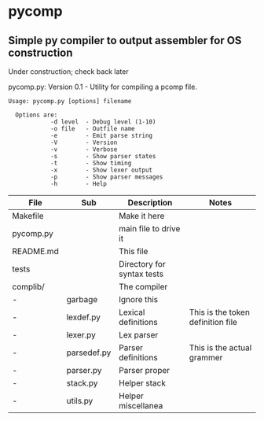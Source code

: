 # pycomp

## Simple py compiler to output assembler for OS construction

Under construction; check back later

pycomp.py: Version 0.1 - Utility for compiling a pcomp file.

```
Usage: pycomp.py [options] filename

  Options are:
            -d level  - Debug level (1-10)
            -o file   - Outfile name
            -e        - Emit parse string
            -V        - Version
            -v        - Verbose
            -s        - Show parser states
            -t        - Show timing
            -x        - Show lexer output
            -p        - Show parser messages
            -h        - Help
```

| File | Sub | Description |  Notes |
|----- |---------|------------|------------|
|Makefile  |        |Make it here|
|pycomp.py |        |main file to drive it|
|README.md |        |This file|
|tests     |        |Directory for syntax tests|
|complib/  |        |The compiler |
|  -  |garbage       |Ignore this|
|  -  |lexdef.py     |Lexical definitions| This is the token definition file |
|  -  |lexer.py      |Lex parser|
|  -  |parsedef.py   |Parser definitions| This is the actual grammer|
|  -  |parser.py     |Parser proper|
|  -  |stack.py      |Helper stack|
|  -  |utils.py      |Helper miscellanea|

